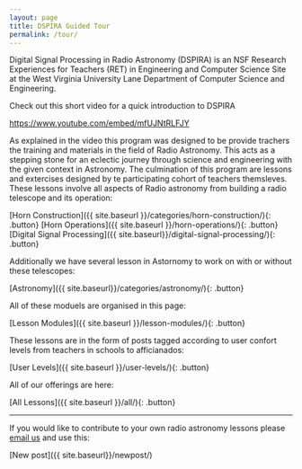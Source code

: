 ```yaml
---
layout: page
title: DSPIRA Guided Tour
permalink: /tour/
---
```


Digital Signal Processing in Radio Astronomy (DSPIRA) is an NSF Research Experiences for Teachers (RET) in Engineering and Computer Science Site at the West Virginia University Lane Department of Computer Science and Engineering.

Check out this short video for a quick introduction to DSPIRA

https://www.youtube.com/embed/mfUJNtRLFJY

As explained in the video this program was designed to be provide trachers the training and materials in the field of Radio Astronomy. This acts as a stepping stone for an eclectic journey through science and engineering with the given context in Astronomy. The culmination of this program are lessons and extercises designed by te participating cohort of teachers themsleves. These lessons involve all aspects of Radio astronomy from building a radio telescope  and its operation: 

[Horn Construction]({{ site.baseurl }}/categories/horn-construction/){: .button} [Horn Operations]({{ site.baseurl }}/horn-operations/){: .button} [Digital Signal Processing]({{ site.baseurl}}/digital-signal-processing/){: .button}

Additionally we have several lesson in Astornomy to work on with or without these telescopes:

[Astronomy]({{ site.baseurl}}/categories/astronomy/){: .button}


All of these moduels are organised in this page: 

[Lesson Modules]({{ site.baseurl }}/lesson-modules/){: .button} 

These lessons are in the form of posts tagged according to user confort levels from teachers in schools to afficianados:

[User Levels]({{ site.baseurl }}/user-levels/){: .button} 

All of our offerings are here:

[All Lessons]({{ site.baseurl }}/all/){: .button}


<hr>

If you would like to contribute to your own radio astronomy lessons please [email us](pranav.sanghavi@mail.wvu.edu) and use this:

[New post]({{ site.baseurl}}/newpost/)
